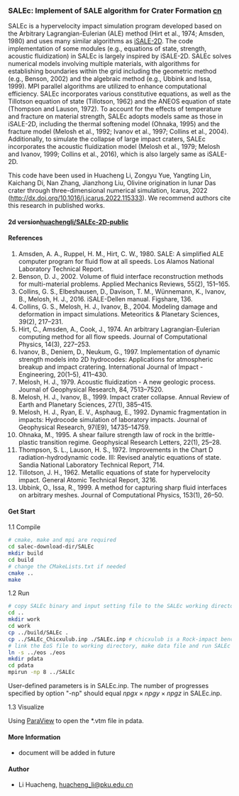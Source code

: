 ### SALEc: Implement of SALE algorithm for Crater Formation [cn](README.md)

SALEc is a hypervelocity impact simulation program developed based on the Arbitrary Lagrangian-Eulerian (ALE) method (Hirt et al., 1974; Amsden, 1980) and uses many similar algorithms as [iSALE-2D](https://isale-code.github.io/). The code implementation of some modules (e.g., equations of state, strength, acoustic fluidization) in SALEc is largely inspired by iSALE-2D. SALEc solves numerical models involving multiple materials, with algorithms for establishing boundaries within the grid including the geometric method (e.g., Benson, 2002) and the algebraic method (e.g., Ubbink and Issa, 1999). MPI parallel algorithms are utilized to enhance computational efficiency. SALEc incorporates various constitutive equations, as well as the Tillotson equation of state (Tillotson, 1962) and the ANEOS equation of state (Thompson and Lauson, 1972). To account for the effects of temperature and fracture on material strength, SALEc adopts models same as those in iSALE-2D, including the thermal softening model (Ohnaka, 1995) and the fracture model (Melosh et al., 1992; Ivanov et al., 1997; Collins et al., 2004). Additionally, to simulate the collapse of large impact craters, SALEc incorporates the acoustic fluidization model (Melosh et al., 1979; Melosh and Ivanov, 1999; Collins et al., 2016), which is also largely same as iSALE-2D.


This code have been used in Huacheng Li, Zongyu Yue, Yangting Lin, Kaichang Di, Nan Zhang, Jianzhong Liu, Olivine origination in lunar Das crater through three-dimensional numerical simulation, Icarus, 2022 (http://dx.doi.org/10.1016/j.icarus.2022.115333). We recommend authors cite this research in published works.

#### 2d version[huachengli/SALEc-2D-public](https://github.com/huachengli/SALEc-2D-public)

#### References

1. Amsden, A. A., Ruppel, H. M., Hirt, C. W., 1980. SALE: A simplified ALE computer program for fluid flow at all speeds. Los Alamos National Laboratory Technical Report.
2. Benson, D. J., 2002. Volume of fluid interface reconstruction methods for multi-material problems. Applied Mechanics Reviews, 55(2), 151–165.
3. Collins, G. S., Elbeshausen, D., Davison, T. M., Wünnemann, K., Ivanov, B., Melosh, H. J., 2016. iSALE-Dellen manual. Figshare, 136.
4. Collins, G. S., Melosh, H. J., Ivanov, B., 2004. Modeling damage and deformation in impact simulations. Meteoritics & Planetary Sciences, 39(2), 217–231.
5. Hirt, C., Amsden, A., Cook, J., 1974. An arbitrary Lagrangian-Eulerian computing method for all flow speeds. Journal of Computational Physics, 14(3), 227–253.
6. Ivanov, B., Deniem, D., Neukum, G., 1997. Implementation of dynamic strength models into 2D hydrocodes: Applications for atmospheric breakup and impact cratering. International Journal of Impact - Engineering, 20(1–5), 411–430.
7. Melosh, H. J., 1979. Acoustic fluidization - A new geologic process. Journal of Geophysical Research, 84, 7513–7520.
8. Melosh, H. J., Ivanov, B., 1999. Impact crater collapse. Annual Review of Earth and Planetary Sciences, 27(1), 385–415.
9. Melosh, H. J., Ryan, E. V., Asphaug, E., 1992. Dynamic fragmentation in impacts: Hydrocode simulation of laboratory impacts. Journal of Geophysical Research, 97(E9), 14735–14759.
10. Ohnaka, M., 1995. A shear failure strength law of rock in the brittle-plastic transition regime. Geophysical Research Letters, 22(1), 25–28.
11. Thompson, S. L., Lauson, H. S., 1972. Improvements in the Chart D radiation-hydrodynamic code. III: Revised analytic equations of state. Sandia National Laboratory Technical Report, 714.
12. Tillotson, J. H., 1962. Metallic equations of state for hypervelocity impact. General Atomic Technical Report, 3216.
13. Ubbink, O., Issa, R., 1999. A method for capturing sharp fluid interfaces on arbitrary meshes. Journal of Computational Physics, 153(1), 26–50.



#### Get Start

1.1 Compile

```bash
# cmake, make and mpi are required
cd salec-download-dir/SALEc
mkdir build
cd build
# change the CMakeLists.txt if needed
cmake ..
make

```

1.2 Run

```bash
# copy SALEc binary and input setting file to the SALEc working directory(salec-download-dir/SALEc/work/.)
cd ..
mkdir work
cd work
cp ../build/SALEc .
cp ../SALEc_Chicxulub.inp ./SALEc.inp # chicxulub is a Rock-impact benchmark
# link the EoS file to working directory, make data file and run SALEc
ln -s ../eos ./eos
mkdir pdata
cd pdata
mpirun -np 8 ../SALEc
```

User-defined parameters is in SALEc.inp. The number of progresses specified by option "-np" should equal $npgx\times npgy\times npgz$ in SALEc.inp.

1.3 Visualize

Using [ParaView](https://www.paraview.org/) to open the *.vtm file in pdata.

#### More Information

- document will be added in future

#### Author

- Li Huacheng, huacheng_li@pku.edu.cn
